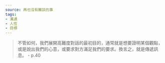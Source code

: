 ```yaml
---
source: 再也沒有難談的事
tags:
- 溝通
- 人性
- 目標
---
```


> 不管如何，我們展開高難度對話的最初目的，通常就是想要證明某個觀點，或是說出我們的心意，或要求對方滿足我們的要求。換言之，就是傳遞訊息。 
> \- p.40